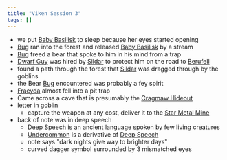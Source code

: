```yaml
---
title: "Viken Session 3"
tags: []
---
```


- we put [Baby Basilisk](posts/NPCs/Baby%20Basilisk.md) to sleep because her eyes started opening
- [Bug](posts/PCs/Bug.md) ran into the forest and released [Baby Basilisk](posts/NPCs/Baby%20Basilisk.md) by a stream
- [Bug](posts/PCs/Bug.md) freed a bear that spoke to him in his mind from a trap
- [Dwarf Guy](Dwarf%20Guy) was hired by [Sildar](posts/NPCs/Sildar.md) to protect him on the road to [Berufell](posts/Places/Berufell.md)
- found a path through the forest that [Sildar](posts/NPCs/Sildar.md) was dragged through by the goblins
- the Bear [Bug](posts/PCs/Bug.md) encountered was probably a fey spirit
- [Fraeyda](posts/PCs/Fraeyda.md) almost fell into a pit trap
- Came across a cave that is presumably the [Cragmaw Hideout](posts/Places/Cragmaw%20Hideout.md)
- letter in goblin
    - capture the weapon at any cost, deliver it to the [Star Metal Mine](posts/Places/Star%20Metal%20Mine.md)
- back of note was in deep speech
    - [Deep Speech](posts/Languages/Deep%20Speech.md) is an ancient language spoken by few living creatures
    - [Undercommon](posts/Languages/Undercommon.md) is a derivative of [Deep Speech](posts/Languages/Deep%20Speech.md)
    - note says "dark nights give way to brighter days"
    - curved dagger symbol surrounded by 3 mismatched eyes
